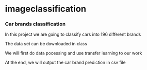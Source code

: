 # imageclassification
### Car brands classification

In this project we are going to classify cars into 196 different brands

The data set can be downloaded in class

We will first do data pocessing and use transfer learning to our work

At the end, we will output the car brand prediction in csv file

